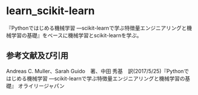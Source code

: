 # learn_scikit-learn
『Pythonではじめる機械学習 ―scikit-learnで学ぶ特徴量エンジニアリングと機械学習の基礎』をベースに機械学習とscikit-learnを学ぶ。

## 参考文献及び引用
Andreas C. Muller、Sarah Guido　著、中田 秀基　訳(2017/5/25)『Pythonではじめる機械学習 ―scikit-learnで学ぶ特徴量エンジニアリングと機械学習の基礎』 オライリージャパン